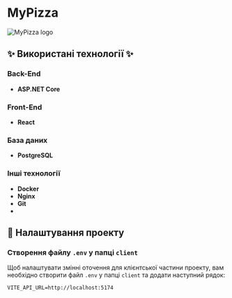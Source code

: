 # MyPizza

![MyPizza logo](https://t4.ftcdn.net/jpg/02/11/55/17/360_F_211551718_Ol7eOQYNDK5S8pbEHMkagk9kbdYTJ2iX.jpg)

## ✨ Використані технології ✨

### Back-End
- **ASP.NET Core**

### Front-End
- **React**

### База даних
- **PostgreSQL**

### Інші технології
- **Docker**
- **Nginx**
- **Git**
- 
## 🔧 Налаштування проекту

### Створення файлу `.env` у папці `client`

Щоб налаштувати змінні оточення для клієнтської частини проекту, вам необхідно створити файл `.env` у папці `client` та додати наступний рядок:

```env
VITE_API_URL=http://localhost:5174

